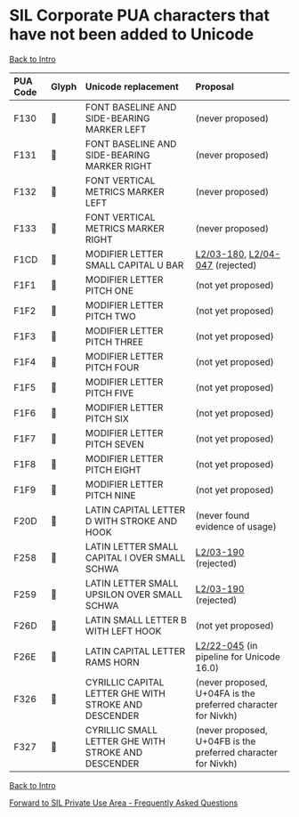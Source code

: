 # SIL Corporate PUA characters that have not been added to Unicode

[Back to Intro](..\README.md) 

PUA Code | Glyph | Unicode replacement | Proposal
:--- | :--- | :--- | :---
F130| &#xF130;|FONT BASELINE AND SIDE-BEARING MARKER LEFT|(never proposed)
F131| &#xF131;|FONT BASELINE AND SIDE-BEARING MARKER RIGHT|(never proposed)
F132| &#xF132;|FONT VERTICAL METRICS MARKER LEFT|(never proposed)
F133| &#xF133;|FONT VERTICAL METRICS MARKER RIGHT|(never proposed)
F1CD| &#xF1CD;|MODIFIER LETTER SMALL CAPITAL U BAR|[L2/03-180](http://www.unicode.org/cgi-bin/GetMatchingDocs.pl?L2/03-180), [L2/04-047](http://www.unicode.org/cgi-bin/GetMatchingDocs.pl?L2/04-047) (rejected)
F1F1| &#xF1F1;|MODIFIER LETTER PITCH ONE|(not yet proposed)
F1F2| &#xF1F2;|MODIFIER LETTER PITCH TWO|(not yet proposed)
F1F3| &#xF1F3;|MODIFIER LETTER PITCH THREE|(not yet proposed)
F1F4| &#xF1F4;|MODIFIER LETTER PITCH FOUR|(not yet proposed)
F1F5| &#xF1F5;|MODIFIER LETTER PITCH FIVE|(not yet proposed)
F1F6| &#xF1F6;|MODIFIER LETTER PITCH SIX|(not yet proposed)
F1F7| &#xF1F7;|MODIFIER LETTER PITCH SEVEN|(not yet proposed)
F1F8| &#xF1F8;|MODIFIER LETTER PITCH EIGHT|(not yet proposed)
F1F9| &#xF1F9;|MODIFIER LETTER PITCH NINE|(not yet proposed)
F20D| &#xF20D;|LATIN CAPITAL LETTER D WITH STROKE AND HOOK|(never found evidence of usage)
F258| &#xF258;|LATIN LETTER SMALL CAPITAL I OVER SMALL SCHWA|[L2/03-190](http://www.unicode.org/cgi-bin/GetMatchingDocs.pl?L2/03-190) (rejected)
F259| &#xF259;|LATIN LETTER SMALL UPSILON OVER SMALL SCHWA|[L2/03-190](http://www.unicode.org/cgi-bin/GetMatchingDocs.pl?L2/03-190) (rejected)
F26D| &#xF26D;|LATIN SMALL LETTER B WITH LEFT HOOK|(not yet proposed)
F26E| &#xA7CB;|LATIN CAPITAL LETTER RAMS HORN|[L2/22-045](http://www.unicode.org/cgi-bin/GetMatchingDocs.pl?L2/22-045) (in pipeline for Unicode 16.0)
F326| &#xF326;|CYRILLIC CAPITAL LETTER GHE WITH STROKE AND DESCENDER|(never proposed, U+04FA is the preferred character for Nivkh)
F327| &#xF327;|CYRILLIC SMALL LETTER GHE WITH STROKE AND DESCENDER|(never proposed, U+04FB is the preferred character for Nivkh)

[Back to Intro](..\README.md) 

[Forward to SIL Private Use Area - Frequently Asked Questions](faq.md)